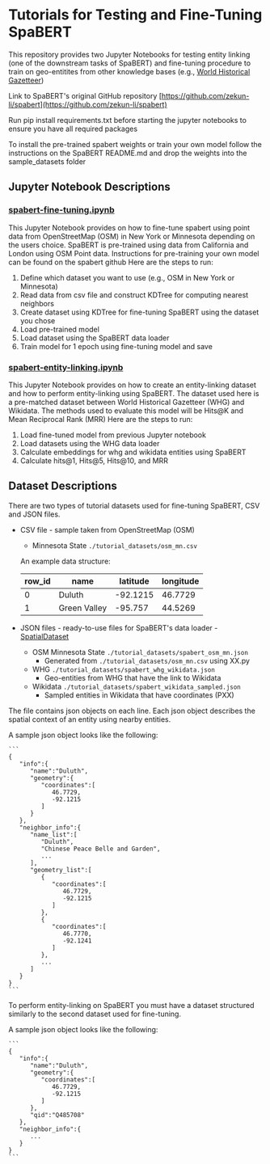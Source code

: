 # Tutorials for Testing and Fine-Tuning SpaBERT

This repository provides two Jupyter Notebooks for testing entity linking (one of the downstream tasks of SpaBERT) and fine-tuning procedure to train on geo-entitites from other knowledge bases (e.g., [World Historical Gazetteer](https://whgazetteer.org/))

Link to SpaBERT's original GitHub repository [https://github.com/zekun-li/spabert](https://github.com/zekun-li/spabert)

Run pip install requirements.txt before starting the jupyter notebooks to ensure you have all required packages

To install the pre-trained spabert weights or train your own model follow the instructions on the SpaBERT README.md and drop the weights into the sample_datasets folder

## Jupyter Notebook Descriptions

### [spabert-fine-tuning.ipynb](https://github.com/Jina-Kim/spabert-tutorials/blob/main/spabert-fine-tuning.ipynb)
This Jupyter Notebook provides on how to fine-tune spabert using point data from OpenStreetMap (OSM) in New York or Minnesota depending on the users choice. SpaBERT is pre-trained using data from California and London using OSM Point data. Instructions for pre-training your own model can be found on the spabert github
Here are the steps to run:

1. Define which dataset you want to use (e.g., OSM in New York or Minnesota)
2. Read data from csv file and construct KDTree for computing nearest neighbors
3. Create dataset using KDTree for fine-tuning SpaBERT using the dataset you chose
4. Load pre-trained model
5. Load dataset using the SpaBERT data loader
6. Train model for 1 epoch using fine-tuning model and save

### [spabert-entity-linking.ipynb](https://github.com/Jina-Kim/spabert-tutorials/blob/main/spabert-entity-linking.ipynb)
This Jupyter Notebook provides on how to create an entity-linking dataset and how to perform entity-linking using SpaBERT. The dataset used here is a pre-matched dataset between World Historical Gazetteer (WHG) and Wikidata. The methods used to evaluate this model will be Hits@K and Mean Reciprocal Rank (MRR)
Here are the steps to run:

1. Load fine-tuned model from previous Jupyter notebook
2. Load datasets using the WHG data loader
3. Calculate embeddings for whg and wikidata entities using SpaBERT
4. Calculate hits@1, Hits@5, Hits@10, and MRR 

## Dataset Descriptions

There are two types of tutorial datasets used for fine-tuning SpaBERT, CSV and JSON files.

- CSV file - sample taken from OpenStreetMap (OSM)
    - Minnesota State `./tutorial_datasets/osm_mn.csv`

    An example data structure:
  
    | row_id | name | latitude | longitude |
    | ------ | ---- | -------- | --------- |
    |    0   | Duluth | -92.1215 | 46.7729 |
    |    1   | Green Valley | -95.757 | 44.5269 | 

- JSON files - ready-to-use files for SpaBERT's data loader - [SpatialDataset](../datasets/dataset_loader.py)
    - OSM Minnesota State `./tutorial_datasets/spabert_osm_mn.json`
      - Generated from `./tutorial_datasets/osm_mn.csv` using XX.py
    - WHG `./tutorial_datasets/spabert_whg_wikidata.json`
      - Geo-entities from WHG that have the link to Wikidata
    - Wikidata `./tutorial_datasets/spabert_wikidata_sampled.json`
      - Sampled entities in Wikidata that have coordinates (PXX)
    
    
The file contains json objects on each line. Each json object describes the spatial context of an entity using nearby entities.

A sample json object looks like the following:
    
    ```
    {
       "info":{
          "name":"Duluth",
          "geometry":{
             "coordinates":[
                46.7729,
                -92.1215
             ]
          }
       },
       "neighbor_info":{
          "name_list":[
             "Duluth",
             "Chinese Peace Belle and Garden",
             ...
          ],
          "geometry_list":[
             {
                "coordinates":[
                   46.7729,
                   -92.1215
                ]
             },
             {
                "coordinates":[
                   46.7770,
                   -92.1241
                ]
             },
             ...
          ]
       }
    }
    ```
To perform entity-linking on SpaBERT you must have a dataset structured similarly to the second dataset used for fine-tuning. 

A sample json object looks like the following: 


    ```
    {
       "info":{
          "name":"Duluth",
          "geometry":{
             "coordinates":[
                46.7729,
                -92.1215
             ]
          },
          "qid":"Q485708"
       },
       "neighbor_info":{
          ...
       }
    }
    ```